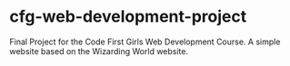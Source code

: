 # cfg-web-development-project
Final Project for the Code First Girls Web Development Course.
A simple website based on the Wizarding World website.
